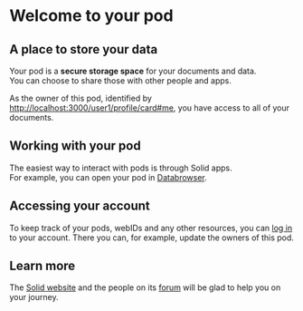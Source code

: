 # Welcome to your pod

## A place to store your data
Your pod is a **secure storage space** for your documents and data.
<br>
You can choose to share those with other people and apps.

As the owner of this pod,
identified by <a href="http://localhost:3000/user1/profile/card#me">http://localhost:3000/user1/profile/card#me</a>,
you have access to all of your documents.

## Working with your pod
The easiest way to interact with pods
is through Solid apps.
<br>
For example,
you can open your pod in [Databrowser](https://solidos.github.io/mashlib/dist/browse.html?uri=http://localhost:3000/user1/).

## Accessing your account
To keep track of your pods, webIDs and any other resources,
you can [log in](http://localhost:3000/.account/) to your account.
There you can, for example, update the owners of this pod.

## Learn more
The [Solid website](https://solidproject.org/)
and the people on its [forum](https://forum.solidproject.org/)
will be glad to help you on your journey.
